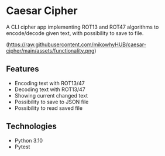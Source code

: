 # Caesar Cipher

A CLI cipher app implementing ROT13 and ROT47 algorithms to encode/decode given text, with possibility to save to file.

(https://raw.githubusercontent.com/mikowhyHUB/caesar-cipher/main/assets/functionality.png)

## Features
- Encoding text with ROT13/47
- Decoding text with ROT13/47
- Showing current changed text
- Possibility to save to JSON file
- Possibility to read saved file

## Technologies
- Python 3.10
- Pytest
